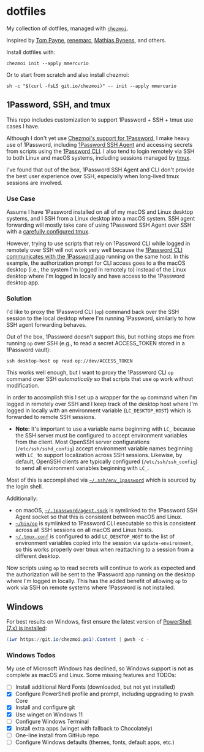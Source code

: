 # dotfiles
My collection of dotfiles, managed with [`chezmoi`](https://github.com/twpayne/chezmoi).

Inspired by [Tom Payne](https://github.com/twpayne/dotfiles), [renemarc](https://github.com/renemarc/dotfiles), [Mathias Bynens](https://github.com/mathiasbynens/dotfiles), and others.

Install dotfiles with:

```shell
chezmoi init --apply mmercurio
```

Or to start from scratch and also install chezmoi:

```shell
sh -c "$(curl -fsLS git.io/chezmoi)" -- init --apply mmercurio
```

## 1Password, SSH, and tmux

This repo includes customization to support 1Password + SSH + tmux use cases I have.

Although I don't yet use [Chezmoi's support for 1Password](https://www.chezmoi.io/user-guide/password-managers/1password/), I make heavy use of 1Password, including [1Password SSH Agent](https://developer.1password.com/docs/ssh/agent/) and accessing secrets from scripts using the [1Password CLI](https://developer.1password.com/docs/cli). I also tend to login remotely via SSH to both Linux and macOS systems, including sessions managed by [tmux](https://github.com/tmux/tmux).

I've found that out of the box, 1Password SSH Agent and CLI don't provide the best user experience over SSH, especially when long-lived tmux sessions are involved.

### Use Case

Assume I have 1Password installed on all of my macOS and Linux desktop systems, and I SSH from a Linux desktop into a macOS system. SSH agent forwarding will mostly take care of using 1Password SSH Agent over SSH with a [carefully configured tmux](https://blog.testdouble.com/posts/2016-11-18-reconciling-tmux-and-ssh-agent-forwarding/).

However, trying to use scripts that rely on 1Password CLI while logged in remotely over SSH will not work very well because the [1Password CLI communicates with the 1Password app](https://developer.1password.com/docs/cli/app-integration-security/#how-does-1password-cli-communicate-with-the-1password-app) running on the same host. In this example, the authorization prompt for CLI access goes to a the macOS desktop (i.e., the system I'm logged in remotely to) instead of the Linux desktop where I'm logged in locally and have access to the 1Password desktop app.

### Solution

I'd like to proxy the 1Password CLI (`op`) command back over the SSH session to the local desktop where I'm running 1Password, similarly to how SSH agent forwarding behaves.

Out of the box, 1Password doesn't support this, but nothing stops me from running `op` over SSH (e.g., to read a secret ACCESS_TOKEN stored in a 1Password vault):

```shell
ssh desktop-host op read op://dev/ACCESS_TOKEN
```

This works well enough, but I want to proxy the 1Passwrord CLI `op` command over SSH *automatically* so that scripts that use `op` work without modification.

In order to accomplish this I set up a wrapper for the  `op` command when I'm logged in remotely over SSH and I keep track of the desktop host where I'm logged in locally with an environment variable (`LC_DESKTOP_HOST`) which is forwarded to remote SSH sessions.

- **Note:** It's important to use a variable name beginning with `LC_` because the SSH server must be configured to accept environment variables from the client. Most OpenSSH server configurations (`/etc/ssh/sshd_config`) accept environment variable names beginning with `LC_` to support localization across SSH sessions. Likewise, by default, OpenSSH clients are typically configured (`/etc/ssh/ssh_config`) to send all environment variables beginning with `LC_`.

Most of this is accomplished via [`~/.ssh/env_1password`](home/private_dot_ssh/private_env_1password) which is sourced by the login shell.

Additionally:

- on macOS, [`~/.1password/agent.sock`](home/private_dot_1password/symlink_agent.sock) is symlinked to the 1Password SSH Agent socket so that this is consistent between macOS and Linux.
- [`~/bin/op`](home/bin/symlink_op.tmpl) is symlinked to 1Password CLI executable so this is consistent across all SSH sessions on all macOS and Linux hosts.
- [`~/.tmux.conf`](home/dot_tmux.conf) is configured to add `LC_DESKTOP_HOST` to the list of environment variables copied into the session via `update-environment`, so this works properly over tmux when reattaching to a session from a different desktop.

Now scripts using `op` to read secrets will continue to work as expected and the authorization will be sent to the 1Password app running on the desktop where I'm logged in locally. This has the added benefit of allowing `op` to work via SSH on remote systems where 1Password is not installed.

## Windows

For best results on Windows, first ensure the latest version of [PowerShell (7.x) is installed](https://docs.microsoft.com/en-us/powershell/scripting/install/installing-powershell-on-windows?view=powershell-7.1):

```powershell
(iwr https://git.io/chezmoi.ps1).Content | pwsh -c -
```



### Windows Todos

My use of Microsoft Windows has declined, so Windows support is not as complete as macOS and Linux. Some missing features and TODOs:

- [ ] Install additional Nerd Fonts (downloaded, but not yet installed)
- [x] Configure PowerShell profile and prompt, including upgrading to pwsh Core
- [x] Install and configure git
- [x] Use winget on Windows 11
- [ ] Configure Windows Terminal
- [x] Install extra apps (winget with fallback to Chocolately)
- [ ] One-line install from GitHub repo
- [ ] Configure Windows defaults (themes, fonts, default apps, etc.)
